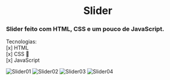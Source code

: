 <h1 align="center">Slider</h1>

### Slider feito com HTML, CSS e um pouco de JavaScript.

Tecnologias:<br>
[x] HTML<br>
[x] CSS 🎨<br>
[x] JavaScript

![Slider01](https://user-images.githubusercontent.com/109834277/201456765-6c29e38c-f2c0-4915-bab7-0a56ba67318a.png)
![Slider02](https://user-images.githubusercontent.com/109834277/201456772-cf382f53-27c8-445a-a660-6373013b622a.png)
![Slider03](https://user-images.githubusercontent.com/109834277/201456775-554ef937-44d3-441e-aee9-2351cbe391ba.png)
![Slider04](https://user-images.githubusercontent.com/109834277/201456776-8d59cedb-462d-404e-8adc-54bfff26ef3b.png)
